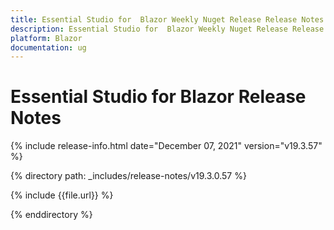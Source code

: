 ```yaml
---
title: Essential Studio for  Blazor Weekly Nuget Release Release Notes  
description: Essential Studio for  Blazor Weekly Nuget Release Release Notes  
platform: Blazor
documentation: ug
---
```


# Essential Studio for  Blazor  Release Notes  

{% include release-info.html date="December 07, 2021"  version="v19.3.57" %} 

{% directory path: _includes/release-notes/v19.3.0.57 %}

{% include {{file.url}} %}

{% enddirectory %}
